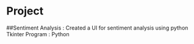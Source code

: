 # Project
##Sentiment Analysis :
	Created a UI for sentiment analysis using python Tkinter
	Program : Python
